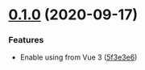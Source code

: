 # [0.1.0](https://github.com/resessh/vue-unstated/compare/v0.0.7...v0.1.0) (2020-09-17)


### Features

* Enable using from Vue 3 ([5f3e3e6](https://github.com/resessh/vue-unstated/commit/5f3e3e683e3aa7b457f9c56b4d3b35fb4acb7571))



